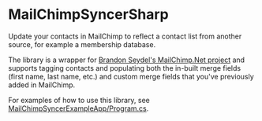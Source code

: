 # MailChimpSyncerSharp

Update your contacts in MailChimp to reflect a contact list from another source, for example a membership database.

The library is a wrapper for [Brandon Seydel's MailChimp.Net project](https://github.com/brandonseydel/MailChimp.Net) and supports tagging contacts and populating both the in-built merge fields (first name, last name, etc.) and custom merge fields that you've previously added in MailChimp.

For examples of how to use this library, see [MailChimpSyncerExampleApp/Program.cs](MailChimpSyncerExampleApp/Program.cs).

